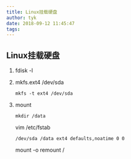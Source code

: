 ```yaml
---
title: Linux挂载硬盘
author: tyk
date: 2018-09-12 11:45:47
tags:
---
```

## Linux挂载硬盘

1. fdisk -l

2. mkfs.ext4 /dev/sda

    ```
    mkfs -t ext4 /dev/sda 
    ```


3. mount 
    
    ```
    mkdir /data 
    ```

    vim /etc/fstab
    ```
    /dev/sda /data ext4 defaults,noatime 0 0
    ```

    mount -o remount /

